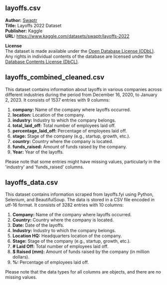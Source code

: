 <h2> layoffs.csv </h2>
<p><b>Author:</b> <a href="https://www.kaggle.com/swaptr">Swaptr</a> <br>
<b>Title:</b> Layoffs 2022 Dataset <br>
<b>Publisher:</b> Kaggle <br>
<b>URL:</b> <a href="https://www.kaggle.com/datasets/swaptr/layoffs-2022">https://www.kaggle.com/datasets/swaptr/layoffs-2022</a> </p>

<b>License</b> <br>
The dataset is made available under the <a href="https://opendatacommons.org/licenses/odbl/1.0/">Open Database License (ODbL)</a>. <br>
Any rights in individual contents of the database are licensed under the <a href="https://opendatacommons.org/licenses/dbcl/1.0/">Database Contents License (DbCL)</a>.

<h2> layoffs_combined_cleaned.csv </h2>
<p>This dataset contains information about layoffs in various companies across different industries during the period from December 16, 2020, to January 2, 2023. It consists of 1537 entries with 9 columns:</p>
    <ol>
        <li><strong>company:</strong> Name of the company where layoffs occurred.</li>
        <li><strong>location:</strong> Location of the company.</li>
        <li><strong>industry:</strong> Industry to which the company belongs.</li>
        <li><strong>total_laid_off:</strong> Total number of employees laid off.</li>
        <li><strong>percentage_laid_off:</strong> Percentage of employees laid off.</li>
        <li><strong>stage:</strong> Stage of the company (e.g., startup, growth, etc.).</li>
        <li><strong>country:</strong> Country where the company is located.</li>
        <li><strong>funds_raised:</strong> Amount of funds raised by the company.</li>
        <li><strong>Year:</strong> Year of the layoffs.</li>
    </ol>
    <p>Please note that some entries might have missing values, particularly in the 'industry' and 'funds_raised' columns.</p>

<h2>layoffs_data.csv</h2>
<p>This dataset contains information scraped from layoffs.fyi using Python, Selenium, and BeautifulSoup. The data is stored in a CSV file encoded in utf-16 format. It consists of 3282 entries with 10 columns:</p>
    <ol>
        <li><strong>Company:</strong> Name of the company where layoffs occurred.</li>
        <li><strong>Country:</strong> Country where the company is located.</li>
        <li><strong>Date:</strong> Date of the layoffs.</li>
        <li><strong>Industry:</strong> Industry to which the company belongs.</li>
        <li><strong>Location HQ:</strong> Headquarters location of the company.</li>
        <li><strong>Stage:</strong> Stage of the company (e.g., startup, growth, etc.).</li>
        <li><strong># Laid Off:</strong> Total number of employees laid off.</li>
        <li><strong>$ Raised (mm):</strong> Amount of funds raised by the company (in million dollars).</li>
        <li><strong>%:</strong> Percentage of employees laid off.</li>
    </ol>
    <p>Please note that the data types for all columns are objects, and there are no missing values.</p>
